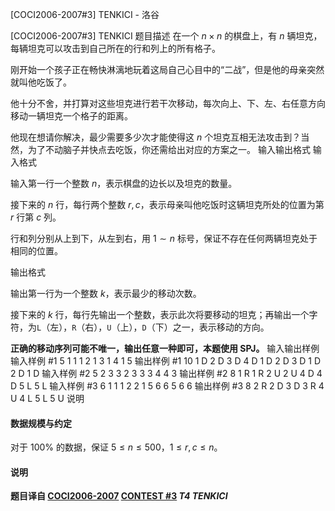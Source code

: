 



[COCI2006-2007#3]  TENKICI - 洛谷














[COCI2006-2007#3]  TENKICI
题目描述
在一个 $n\times n$ 的棋盘上，有 $n$ 辆坦克，每辆坦克可以攻击到自己所在的行和列上的所有格子。

刚开始一个孩子正在畅快淋漓地玩着这局自己心目中的“二战”，但是他的母亲突然就叫他吃饭了。

他十分不舍，并打算对这些坦克进行若干次移动，每次向上、下、左、右任意方向移动一辆坦克一个格子的距离。

他现在想请你解决，最少需要多少次才能使得这 $n$ 个坦克互相无法攻击到？当然，为了不动脑子并快点去吃饭，你还需给出对应的方案之一。
输入输出格式
输入格式

输入第一行一个整数 $n$，表示棋盘的边长以及坦克的数量。

接下来的 $n$ 行，每行两个整数 $r,c$，表示母亲叫他吃饭时这辆坦克所处的位置为第 $r$ 行第 $c$ 列。

行和列分别从上到下，从左到右，用 $1\sim n$ 标号，保证不存在任何两辆坦克处于相同的位置。


输出格式

输出第一行为一个整数 $k$，表示最少的移动次数。

接下来的 $k$ 行，每行先输出一个整数，表示此次将要移动的坦克；再输出一个字符，为`L`（左），`R`（右），`U`（上），`D`（下）之一，表示移动的方向。

**正确的移动序列可能不唯一，输出任意一种即可，本题使用 SPJ。**
输入输出样例
输入样例 #1
5
1 1
1 2
1 3
1 4
1 5 
输出样例 #1
10
1 D
2 D
3 D
4 D
1 D
2 D
3 D
1 D
2 D
1 D
输入样例 #2
5
2 3
3 2
3 3
3 4
4 3 
输出样例 #2
8
1 R
1 R
2 U
2 U
4 D
4 D
5 L
5 L
输入样例 #3
6
1 1
1 2
2 1
5 6
6 5
6 6
输出样例 #3
8
2 R
2 D
3 D
3 R
4 U
4 L
5 L
5 U 
说明
#### 数据规模与约定

对于 $100\%$ 的数据，保证 $5\le n\le 500$，$1\le r,c\le n$。

#### 说明

**题目译自 [COCI2006-2007](https://hsin.hr/coci/archive/2006_2007/) [CONTEST #3](https://hsin.hr/coci/archive/2006_2007/contest3_tasks.pdf) *T4 TENKICI***






